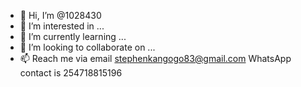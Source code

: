 - 👋 Hi, I’m @1028430
- 👀 I’m interested in ...
- 🌱 I’m currently learning ...
- 💞️ I’m looking to collaborate on ...
- 📫 Reach me via email stephenkangogo83@gmail.com
WhatsApp contact is 254718815196

<!---
1028430/1028430 is a ✨ special ✨ repository because its `README.md` (this file) appears on your GitHub profile.
You can click the Preview link to take a look at your changes.
--->
